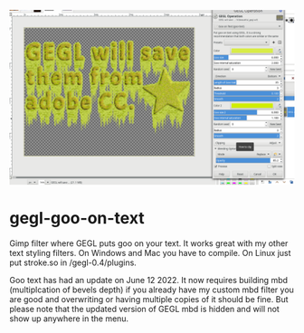 ![image preview](bonus_goo.png)
# gegl-goo-on-text
Gimp filter where GEGL puts goo on your text. It works great with my other text styling filters. On Windows and Mac you have to compile. On Linux just put stroke.so in /gegl-0.4/plugins.

Goo text has had an update on June 12 2022. It now requires building mbd (multiplcation of bevels depth) if you already have my custom mbd filter you are good and overwriting or having multiple copies of it should be fine. But please note that the updated version of GEGL mbd is hidden and will not show up anywhere in the menu.
